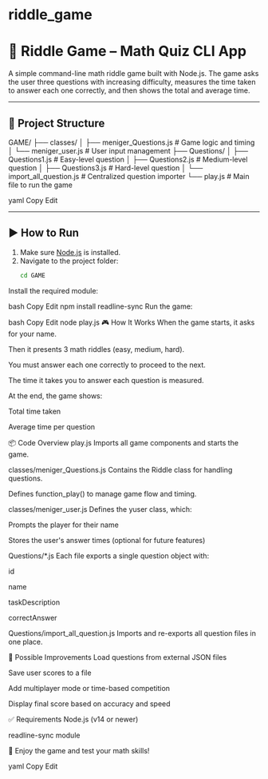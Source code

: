 # riddle_game
# 🧠 Riddle Game – Math Quiz CLI App

A simple command-line math riddle game built with Node.js. The game asks the user three questions with increasing difficulty, measures the time taken to answer each one correctly, and then shows the total and average time.

---

## 📁 Project Structure

GAME/
├── classes/
│ ├── meniger_Questions.js # Game logic and timing
│ └── meniger_user.js # User input management
├── Questions/
│ ├── Questions1.js # Easy-level question
│ ├── Questions2.js # Medium-level question
│ ├── Questions3.js # Hard-level question
│ └── import_all_question.js # Centralized question importer
└── play.js # Main file to run the game

yaml
Copy
Edit

---

## ▶️ How to Run

1. Make sure [Node.js](https://nodejs.org/) is installed.
2. Navigate to the project folder:
   ```bash
   cd GAME
Install the required module:

bash
Copy
Edit
npm install readline-sync
Run the game:

bash
Copy
Edit
node play.js
🎮 How It Works
When the game starts, it asks for your name.

Then it presents 3 math riddles (easy, medium, hard).

You must answer each one correctly to proceed to the next.

The time it takes you to answer each question is measured.

At the end, the game shows:

Total time taken

Average time per question

📦 Code Overview
play.js
Imports all game components and starts the game.

classes/meniger_Questions.js
Contains the Riddle class for handling questions.

Defines function_play() to manage game flow and timing.

classes/meniger_user.js
Defines the yuser class, which:

Prompts the player for their name

Stores the user's answer times (optional for future features)

Questions/*.js
Each file exports a single question object with:

id

name

taskDescription

correctAnswer

Questions/import_all_question.js
Imports and re-exports all question files in one place.

🚀 Possible Improvements
Load questions from external JSON files

Save user scores to a file

Add multiplayer mode or time-based competition

Display final score based on accuracy and speed

✅ Requirements
Node.js (v14 or newer)

readline-sync module

🎲 Enjoy the game and test your math skills!

yaml
Copy
Edit
